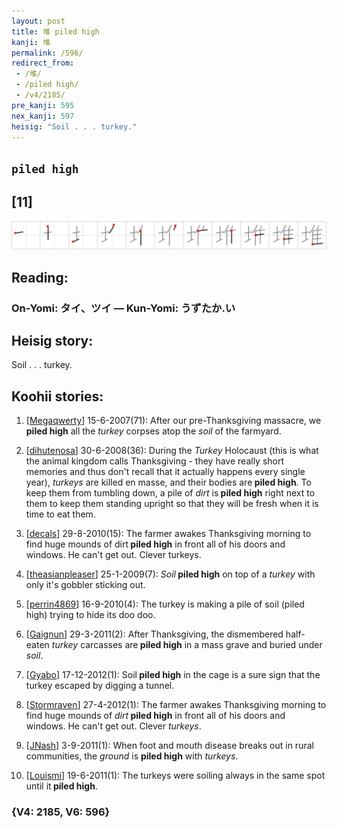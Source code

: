 ```yaml
---
layout: post
title: 堆 piled high
kanji: 堆
permalink: /596/
redirect_from:
 - /堆/
 - /piled high/
 - /v4/2185/
pre_kanji: 595
nex_kanji: 597
heisig: "Soil . . . turkey."
---
```


## `piled high`

## [11]

<div class="stroke"><img src="../images/E5A086.png" /></div>

## Reading:

### On-Yomi: タイ、ツイ &mdash; Kun-Yomi: うずたか.い

## Heisig story:

Soil . . . turkey.

## Koohii stories:

1) [<a href="http://kanji.koohii.com/profile/Megaqwerty">Megaqwerty</a>] 15-6-2007(71): After our pre-Thanksgiving massacre, we<strong> piled high</strong> all the <em>turkey</em> corpses atop the <em>soil</em> of the farmyard.

2) [<a href="http://kanji.koohii.com/profile/dihutenosa">dihutenosa</a>] 30-6-2008(36): During the <em>Turkey</em> Holocaust (this is what the animal kingdom calls Thanksgiving - they have really short memories and thus don&#039;t recall that it actually happens every single year), <em>turkeys</em> are killed en masse, and their bodies are<strong> piled high</strong>. To keep them from tumbling down, a pile of <em>dirt</em> is<strong> piled high</strong> right next to them to keep them standing upright so that they will be fresh when it is time to eat them.

3) [<a href="http://kanji.koohii.com/profile/decals">decals</a>] 29-8-2010(15): The farmer awakes Thanksgiving morning to find huge mounds of dirt<strong> piled high</strong> in front all of his doors and windows. He can&#039;t get out. Clever turkeys.

4) [<a href="http://kanji.koohii.com/profile/theasianpleaser">theasianpleaser</a>] 25-1-2009(7): <em>Soil</em><strong> piled high</strong> on top of a <em>turkey</em> with only it&#039;s gobbler sticking out.

5) [<a href="http://kanji.koohii.com/profile/perrin4869">perrin4869</a>] 16-9-2010(4): The turkey is making a pile of soil (piled high) trying to hide its doo doo.

6) [<a href="http://kanji.koohii.com/profile/Gaignun">Gaignun</a>] 29-3-2011(2): After Thanksgiving, the dismembered half-eaten <em>turkey</em> carcasses are<strong> piled high</strong> in a mass grave and buried under <em>soil</em>.

7) [<a href="http://kanji.koohii.com/profile/Gyabo">Gyabo</a>] 17-12-2012(1): Soil<strong> piled high</strong> in the cage is a sure sign that the turkey escaped by digging a tunnel.

8) [<a href="http://kanji.koohii.com/profile/Stormraven">Stormraven</a>] 27-4-2012(1): The farmer awakes Thanksgiving morning to find huge mounds of <em>dirt</em><strong> piled high</strong> in front all of his doors and windows. He can&#039;t get out. Clever <em>turkeys</em>.

9) [<a href="http://kanji.koohii.com/profile/JNash">JNash</a>] 3-9-2011(1): When foot and mouth disease breaks out in rural communities, the <em>ground</em> is <strong>piled high</strong> with <em>turkeys</em>.

10) [<a href="http://kanji.koohii.com/profile/Louismi">Louismi</a>] 19-6-2011(1): The turkeys were soiling always in the same spot until it<strong> piled high</strong>.

### {V4: 2185, V6: 596}
